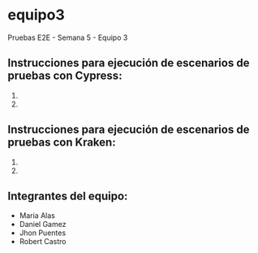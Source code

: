 # equipo3
Pruebas E2E - Semana 5 - Equipo 3

## Instrucciones para ejecución de escenarios de pruebas con Cypress:
1.
2.

## Instrucciones para ejecución de escenarios de pruebas con Kraken:
1.
2.


## Integrantes del equipo:
- Maria Alas
- Daniel Gamez
- Jhon Puentes
- Robert Castro
